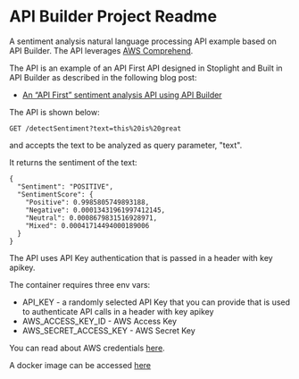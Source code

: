 # API Builder Project Readme

A sentiment analysis natural language processing API example based on API Builder. The API leverages [AWS Comprehend](https://aws.amazon.com/comprehend/).

The API is an example of an API First API designed in Stoplight and Built in API Builder as described in the following blog post:

* [An “API First” sentiment analysis API using API Builder](https://gist.github.com/lbrenman/4caca78903cdf1b23251e51868e300dd)

The API is shown below:

`GET /detectSentiment?text=this%20is%20great`

and accepts the text to be analyzed as query parameter, "text".

It returns the sentiment of the text:

```
{
  "Sentiment": "POSITIVE",
  "SentimentScore": {
    "Positive": 0.9985805749893188,
    "Negative": 0.00013431961997412145,
    "Neutral": 0.0008679831516928971,
    "Mixed": 0.00041714494000189006
  }
}
```

The API uses API Key authentication that is passed in a header with key apikey.

The container requires three env vars:

* API_KEY - a randomly selected API Key that you can provide that is used to authenticate API calls in a header with key apikey
* AWS_ACCESS_KEY_ID - AWS Access Key
* AWS_SECRET_ACCESS_KEY - AWS Secret Key

You can read about AWS credentials [here](https://docs.aws.amazon.com/sdk-for-javascript/v2/developer-guide/loading-node-credentials-environment.html).

A docker image can be accessed [here](https://hub.docker.com/r/lbrenman/apib_detectsentiment)
